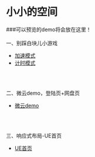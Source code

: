# 小小的空间

###可以预览的demo将会放在这里！
</br>
</br>
一、别踩白块儿小游戏</br>
- <a href="https://sikychen.github.io/nowhite/nowhite.html">加速模式</a></br>
- <a href="https://sikychen.github.io/nowhite/nowhite2.html">计时模式</a></br>
</br>
</br>

二、微云demo，登陆页+网盘页</br>
- <a href="https://sikychen.github.io/weiyun_demo/login.html">微云demo</a></br>
</br>
</br>

三、响应式布局-UE首页</br>
- <a href="https://sikychen.github.io/UE/index.html">UE首页</a></br>

